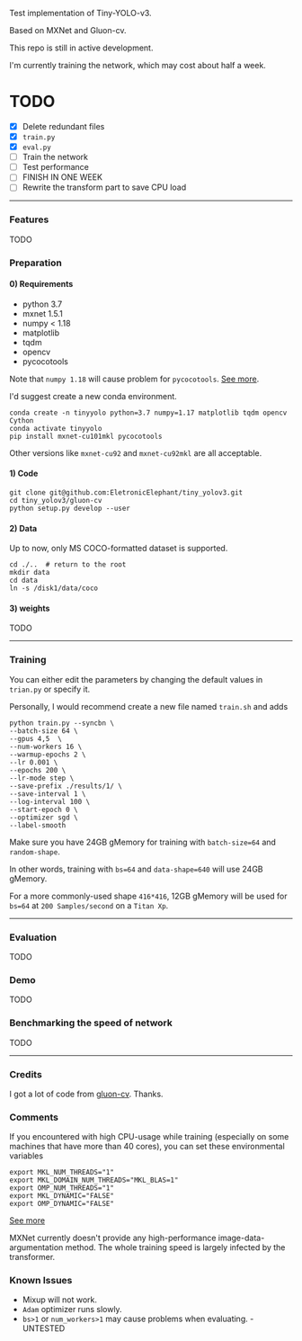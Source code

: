 Test implementation of Tiny-YOLO-v3. 

Based on MXNet and Gluon-cv.

This repo is still in active development.

I'm currently training the network, which may cost about half a week.

# TODO
- [x] Delete redundant files
- [x] `train.py`
- [x] `eval.py`
- [ ] Train the network
- [ ] Test performance
- [ ] FINISH IN ONE WEEK
- [ ] Rewrite the transform part to save CPU load

---

### Features
TODO

### Preparation

#### 0) Requirements
- python 3.7
- mxnet 1.5.1
- numpy < 1.18
- matplotlib
- tqdm
- opencv
- pycocotools

Note that `numpy 1.18` will cause problem for `pycocotools`.
[See more](https://github.com/xingyizhou/CenterNet/issues/547).

I'd suggest create a new conda environment.

```
conda create -n tinyyolo python=3.7 numpy=1.17 matplotlib tqdm opencv Cython
conda activate tinyyolo
pip install mxnet-cu101mkl pycocotools
```

Other versions like `mxnet-cu92` and `mxnet-cu92mkl` are all acceptable.

#### 1) Code
```
git clone git@github.com:EletronicElephant/tiny_yolov3.git
cd tiny_yolov3/gluon-cv
python setup.py develop --user
```

#### 2) Data
Up to now, only MS COCO-formatted dataset is supported.
```
cd ./..  # return to the root
mkdir data
cd data
ln -s /disk1/data/coco
```

#### 3) weights
TODO

---

### Training
You can either edit the parameters by changing the default values in `trian.py` or specify it.

Personally, I would recommend create a new file named `train.sh` and adds

```
python train.py --syncbn \
--batch-size 64 \
--gpus 4,5  \
--num-workers 16 \
--warmup-epochs 2 \
--lr 0.001 \
--epochs 200 \
--lr-mode step \
--save-prefix ./results/1/ \
--save-interval 1 \
--log-interval 100 \
--start-epoch 0 \
--optimizer sgd \
--label-smooth 
```

Make sure you have 24GB gMemory for training with `batch-size=64` and `random-shape`.

In other words, training with `bs=64` and `data-shape=640` will use 24GB gMemory.

For a more commonly-used shape `416*416`, 12GB gMemory will be used for `bs=64` at `200 Samples/second` on a `Titan Xp`.

---

### Evaluation
TODO

### Demo
TODO

### Benchmarking the speed of network
TODO

---

### Credits
I got a lot of code from [gluon-cv](https://github.com/dmlc/gluon-cv.git). Thanks.

### Comments
If you encountered with high CPU-usage while training (especially on some machines that have more than 40 cores), you can set these environmental variables
```
export MKL_NUM_THREADS="1"
export MKL_DOMAIN_NUM_THREADS="MKL_BLAS=1"
export OMP_NUM_THREADS="1"
export MKL_DYNAMIC="FALSE"
export OMP_DYNAMIC="FALSE"
```
[See more](http://www.diracprogram.org/doc/release-12/installation/mkl.html)

MXNet currently doesn't provide any high-performance image-data-argumentation method. The whole training speed is largely infected by the transformer.

### Known Issues

- Mixup will not work.
- `Adam` optimizer runs slowly.
- `bs>1` or `num_workers>1` may cause problems when evaluating. - UNTESTED
